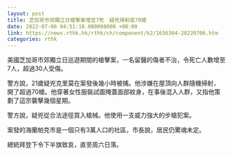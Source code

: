 ```yaml
---
layout: post
title: 芝加哥市郊獨立日槍擊案增至7死　疑兇掃射逾70槍
date: 2022-07-06 04:51:18.000000000 +08:00
link: https://news.rthk.hk/rthk/ch/component/k2/1656364-20220706.htm
categories: rthk
---
```


美國芝加哥市郊獨立日巡遊期間的槍擊案，一名留醫的傷者不治，令死亡人數增至7人，超過30人受傷。

警方說，21歲疑兇克里莫在案發後幾小時被捕。他涉嫌在屋頂向人群隨機掃射，開了超過70槍。他穿著女性服裝試圖掩蓋面部紋身，在事後混入人群，又指他策劃了這宗襲擊幾個星期。

警方說，疑兇從合法途徑買入槍械。他使用一支威力強大的步槍犯案。

案發的海蘭帕克市是一個只有3萬人口的社區，市長說，居民仍驚魂未定。

總統拜登下令下半旗致哀，直至周六日落。
